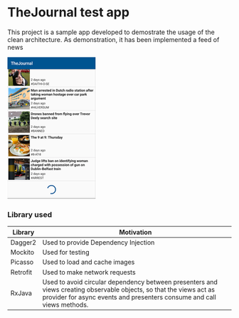 TheJournal test app
==============

This project is a sample app developed to demostrate the usage of the clean architecture.
As demonstration, it has been implemented a feed of news

![](home.png)

### Library used

| Library | Motivation |
| ------ | ------ |
| Dagger2 | Used to provide Dependency Injection |
| Mockito | Used for testing |
| Picasso | Used to load and cache images |
| Retrofit | Used to make network requests |
| RxJava | Used to avoid circular dependency between presenters and views creating observable objects, so that the views act as provider for async events and presenters consume and call views methods.  |